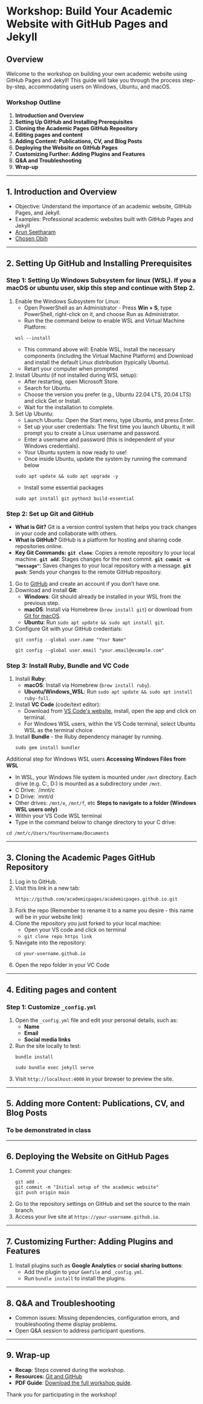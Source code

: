 
# Workshop: Build Your Academic Website with GitHub Pages and Jekyll

## Overview
Welcome to the workshop on building your own academic website using GitHub Pages and Jekyll! This guide will take you through the process step-by-step, accommodating users on Windows, Ubuntu, and macOS.

### Workshop Outline
1. **Introduction and Overview**
2. **Setting Up GitHub and Installing Prerequisites**
3. **Cloning the Academic Pages GitHub Repository**
4. **Editing pages and content**
5. **Adding Content: Publications, CV, and Blog Posts**
6. **Deploying the Website on GitHub Pages**
7. **Customizing Further: Adding Plugins and Features**
8. **Q&A and Troubleshooting**
9. **Wrap-up**

---

## 1. Introduction and Overview
- Objective: Understand the importance of an academic website, GitHub Pages, and Jekyll.
- Examples: Professional academic websites built with GitHub Pages and Jekyll
- [Arun Seetharam](https://aseetharam.github.io/)
- [Chosen Obih](https://chosenobih.github.io/)

---

## 2. Setting Up GitHub and Installing Prerequisites

### Step 1: Setting Up Windows Subsystem for linux (WSL). If you a macOS or ubuntu user, skip this step and continue with Step 2.
1. Enable the Windows Subsystem for Linux:
   - Open PowerShell as an Administrator - Press **Win + S**, type PowerShell, right-click on it, and choose Run as Administrator.
   - Run the the command below to enable WSL and Virtual Machine Platform:
   ```
   wsl --install
   ```
   - This command above will: Enable WSL, Install the necessary components (including the Virtual Machine Platform) and Download and install the default Linux distribution (typically Ubuntu).
   - Retart your computer when prompted
2. Install Ubuntu (if not installed during WSL setup):
   - After restarting, open Microsoft Store.
   - Search for Ubuntu.
   - Choose the version you prefer (e.g., Ubuntu 22.04 LTS, 20.04 LTS) and click Get or Install.
   - Wait for the installation to complete.
3. Set Up Ubuntu:
   - Launch Ubuntu: Open the Start menu, type Ubuntu, and press Enter.
   - Set up your user credentials: The first time you launch Ubuntu, it will prompt you to create a Linux username and password.
   - Enter a username and password (this is independent of your Windows credentials).
   - Your Ubuntu system is now ready to use!
   - Once inside Ubuntu, update the system by running the command below
   ```
   sudo apt update && sudo apt upgrade -y
   ```
   - Install some essential packages
   ```
   sudo apt install git python3 build-essential
   ```

### Step 2: Set up Git and GitHub
   - **What is Git?** Git is a version control system that helps you track changes in your code and collaborate with others.
   - **What is GitHub?** GitHub is a platform for hosting and sharing code repositories online.
   - **Key Git Commands:**
	**`git clone`**: Copies a remote repository to your local machine.
	**`git add`**: Stages changes for the next commit.
	**`git commit -m "message"`**: Saves changes to your local repository with a message.
	**`git push`**: Sends your changes to the remote GitHub repository.

1. Go to [GitHub](https://github.com) and create an account if you don’t have one.
2. Download and install **Git**:
   - **Windows**: Git should already be installed in your WSL from the previous step.
   - **macOS**: Install via Homebrew (`brew install git`) or download from [Git for macOS](https://git-scm.com/download/mac).
   - **Ubuntu**: Run `sudo apt update && sudo apt install git`.
3. Configure Git with your GitHub credentials:
   ```
   git config --global user.name "Your Name"
   ```
   ```
   git config --global user.email "your.email@example.com"
   ```

### Step 3: Install Ruby, Bundle and VC Code
1. Install **Ruby**:
   - **macOS**: Install via Homebrew (`brew install ruby`).
   - **Ubuntu/Windows_WSL**: Run `sudo apt update && sudo apt install ruby-full`.
2. Install **VC Code** (code/text editor):
   - Download from [VS Code's website](https://code.visualstudio.com/), install, open the app and click on terminal.
   - For Windows WSL users, within the VS Code terminal, select Ubuntu WSL as the terminal choice
3. Install **Bundle** - the Ruby dependency manager by running.
   ```
   sudo gem install bundler
   ```
   
Additional step for Windows WSL users
   **Accessing Windows Files from WSL**
   - In WSL, your Windows file system is mounted under `/mnt` directory. Each drive (e.g. C:, D:) is mounted as a subdirectory under `/mnt`.
   - C Drive: `/mnt/c
   - D Drive: `mnt/d
   - Other drives: `/mnt/e`, `/mnt/f`, etc
   **Steps to navigate to a folder (Windows WSL users only)**
   - Within your VS Code WSL terminal
   - Type in the command below to change directory to your C drive:
   ```
   cd /mnt/c/Users/YourUsername/Documents
   ```
---


## 3. Cloning the Academic Pages GitHub Repository

1. Log in to GitHub.
2. Visit this link in a new tab:
   ```
   https://github.com/academicpages/academicpages.github.io.git
   ```
3. Fork the repo (Remember to rename it to a name you desire - this name will be in your website link)
4. Clone the repository you just forked to your local machine:
   - Open your VS code and click on terminal
   - `git clone repo https link`
5. Navigate into the repository:
   ```
   cd your-username.github.io
   ```
6. Open the repo folder in your VC Code


---

## 4. Editing pages and content

### Step 1: Customize `_config.yml`
1. Open the `_config.yml` file and edit your personal details, such as:
   - **Name**
   - **Email**
   - **Social media links**
2. Run the site locally to test:
   ```
   bundle install
   ```
   ```
   sudo bundle exec jekyll serve
   ```
3. Visit `http://localhost:4000` in your browser to preview the site.

---

## 5. Adding more Content: Publications, CV, and Blog Posts

### To be demonstrated in class

---

## 6. Deploying the Website on GitHub Pages

1. Commit your changes:
   ```
   git add .
   git commit -m "Initial setup of the academic website"
   git push origin main
   ```
2. Go to the repository settings on GitHub and set the source to the main branch.
3. Access your live site at `https://your-username.github.io`.

---

## 7. Customizing Further: Adding Plugins and Features

1. Install plugins such as **Google Analytics** or **social sharing buttons**:
   - Add the plugin to your `Gemfile` and `_config.yml`.
   - Run `bundle install` to install the plugins.

---

## 8. Q&A and Troubleshooting
- Common issues: Missing dependencies, configuration errors, and troubleshooting theme display problems.
- Open Q&A session to address participant questions.

---

## 9. Wrap-up
- **Recap**: Steps covered during the workshop.
- **Resources**: [Git and GitHub](https://foss.cyverse.org/05_version_control/)
- **PDF Guide**: [Download the full workshop guide](https://drive.google.com/uc?export=download&id=1X-67QGOs_uLPocsGHISzn1BUluYTL2ey).

Thank you for participating in the workshop!